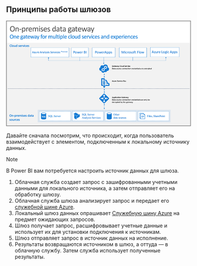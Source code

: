 ## <a name="how-the-gateway-works"></a>Принципы работы шлюзов
![On-prem-data-gateway-how-it-works](./media/gateway-onprem-how-it-works-include/on-prem-data-gateway-how-it-works.png)

Давайте сначала посмотрим, что происходит, когда пользователь взаимодействует с элементом, подключенным к локальному источнику данных. 

> [!NOTE]
> В Power BI вам потребуется настроить источник данных для шлюза.
> 
> 

1. Облачная служба создает запрос с зашифрованными учетными данными для локального источника, а затем отправляет его на обработку шлюзу.
2. Облачная служба шлюза анализирует запрос и передает его [служебной шине Azure](https://azure.microsoft.com/documentation/services/service-bus/).
3. Локальный шлюз данных опрашивает [Служебную шину Azure](https://azure.microsoft.com/documentation/services/service-bus/) на предмет ожидающих запросов.
4. Шлюз получает запрос, расшифровывает учетные данные и использует их для установки подключения к источникам.
5. Шлюз отправляет запрос в источник данных на исполнение.
6. Результаты возвращаются источником в шлюз, а оттуда — в облачную службу. Затем служба использует полученные результаты.

